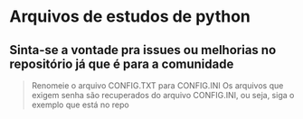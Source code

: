 # Arquivos de estudos de python
## Sinta-se a vontade pra issues ou melhorias no repositório já que é para a comunidade

> Renomeie o arquivo CONFIG.TXT para CONFIG.INI
> Os arquivos que exigem senha são recuperados do arquivo CONFIG.INI, ou seja, siga o exemplo que está no repo